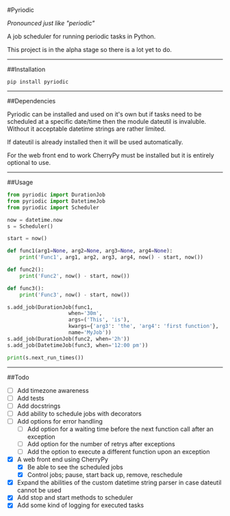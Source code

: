 #Pyriodic

_Pronounced just like "periodic"_

A job scheduler for running periodic tasks in Python.

This project is in the alpha stage so there is a lot yet to do.

---

##Installation

```
pip install pyriodic
```

---

##Dependencies

Pyriodic can be installed and used on it's own but if tasks need to be scheduled at a specific date/time then the module dateutil is invaluble. Without it acceptable datetime strings are rather limited.

If dateutil is already installed then it will be used automatically.

For the web front end to work CherryPy must be installed but it is entirely optional to use.

---

##Usage

```python
from pyriodic import DurationJob
from pyriodic import DatetimeJob
from pyriodic import Scheduler

now = datetime.now
s = Scheduler()

start = now()

def func1(arg1=None, arg2=None, arg3=None, arg4=None):
	print('Func1', arg1, arg2, arg3, arg4, now() - start, now())

def func2():
	print('Func2', now() - start, now())

def func3():
	print('Func3', now() - start, now())

s.add_job(DurationJob(func1,
                    when='30m',
                    args=('This', 'is'),
                    kwargs={'arg3': 'the', 'arg4': 'first function'},
                    name='MyJob'))
s.add_job(DurationJob(func2, when='2h'))
s.add_job(DatetimeJob(func3, when='12:00 pm'))

print(s.next_run_times())
```


---

##Todo

- [ ] Add timezone awareness
- [ ] Add tests
- [ ] Add docstrings
- [ ] Add ability to schedule jobs with decorators
- [ ] Add options for error handling
  - [ ] Add option for a waiting time before the next function call after an exception
  - [ ] Add option for the number of retrys after exceptions
  - [ ] Add the option to execute a different function upon an exception
- [x] A web front end using CherryPy
  - [x] Be able to see the scheduled jobs
  - [x] Control jobs; pause, start back up, remove, reschedule
- [x] Expand the abilities of the custom datetime string parser in case dateutil cannot be used
- [x] Add stop and start methods to scheduler
- [x] Add some kind of logging for executed tasks